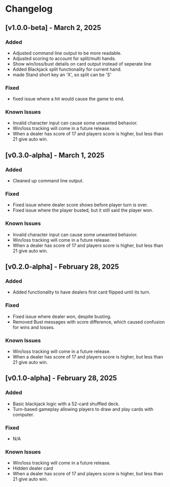 # Changelog

## [v1.0.0-beta] - March 2, 2025
### Added
- Adjusted command line output to be more readable.
- Adjusted scoring to account for split/multi hands.
- Show win/loss/bust details on card output instead of seperate line
- Added Blackjack split functionality for current hand.
- made Stand short key an 'X', so split can be 'S'

### Fixed
- fixed issue where a hit would cause the game to end.

### Known Issues
- Invalid character input can cause some unwanted behavior.
- Win/loss tracking will come in a future release.
- When a dealer has score of 17 and players score is higher, but less than 21 give auto win.

## [v0.3.0-alpha] - March 1, 2025
### Added
- Cleaned up command line output.

### Fixed
- Fixed issue where dealer score shows before player turn is over.
- Fixed issue where the player busted, but it still said the player won.

### Known Issues
- Invalid character input can cause some unwanted behavior.
- Win/loss tracking will come in a future release.
- When a dealer has score of 17 and players score is higher, but less than 21 give auto win.

## [v0.2.0-alpha] - February 28, 2025
### Added
- Added functionality to have dealers first card flipped until its turn.

### Fixed
- Fixed issue where dealer won, despite busting.
- Removed Bust messages with score difference, which caused confusion for wins and losses.

### Known Issues
- Win/loss tracking will come in a future release.
- When a dealer has score of 17 and players score is higher, but less than 21 give auto win.

## [v0.1.0-alpha] - February 28, 2025
### Added
- Basic blackjack logic with a 52-card shuffled deck.
- Turn-based gameplay allowing players to draw and play cards with computer.

### Fixed
- N/A

### Known Issues
- Win/loss tracking will come in a future release.
- Hidden dealer card
- When a dealer has score of 17 and players score is higher, but less than 21 give auto win.
